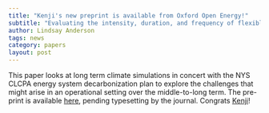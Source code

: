 ```yaml
---
title: "Kenji's new preprint is available from Oxford Open Energy!"
subtitle: "Evaluating the intensity, duration, and frequency of flexible energy resources needed in a zero-emission, hydropower reliant power system"
author: Lindsay Anderson
tags: news
category: papers
layout: post
---
```



This paper looks at long term climate simulations in concert with the NYS CLCPA energy system decarbonization plan to explore the challenges that might arise in an operational setting over the middle-to-long term. The pre-print is available [here](https://doi.org/10.1093/ooenergy/oiad003), pending typesetting by the journal. Congrats [Kenji](https://cals.cornell.edu/kenji-doering)! 